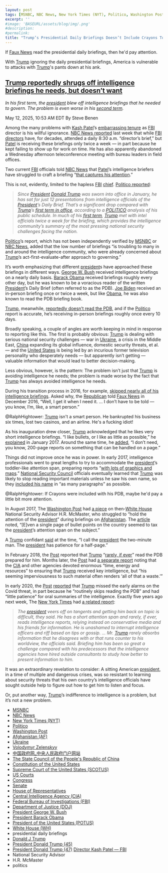 ```yaml
---
layout: post
tags: [MSNBC, NBC News, New York Times (NYT), Politico, Washington Post, Afghanistan (AF), Ukraine, Volodymyr Zelenskyy, 中国政府网_中央人民政府门户网站, The State Council of the People’s Republic of China, Constitution of the United States, Supreme Court of the United States (SCOTUS), US Courts, Congress, Senate, House of Representatives, Central Intelligence Agency (CIA), Federal Bureau of Investigations (FBI), Department of Justice (DOJ), President George W. Bush, President Barack Obama, President of the United States (POTUS), White House (WH), presidential daily briefings, Donald J Trump, President Donald Trump (45), President Donald Trump (47), Director Kash Patel — FBI, National Security Advisor, H.R. McMaster, politics]
excerpt: ''
#image: 'BASEURL/assets/blog/img/.png'
#description:
#permalink:
title: "Trump’s Presidential Daily Briefings Doesn’t Include Crayons To Keep His Interest"
---
```


If [Faux News](https://www.foxnews.com/) read the presidential daily briefings, then he'd pay attention.

With [Trump](https://www.donaldjtrump.com/) ignoring the daily presidential briefings, America is vulnerable to attacks with [Trump](https://www.donaldjtrump.com/)'s pants down at his ank.

## [Trump reportedly shrugs off intelligence briefings he needs, but doesn’t want](https://www.msnbc.com/rachel-maddow-show/maddowblog/trump-reportedly-shrugs-intelligence-briefings-needs-doesnt-want-rcna206248)

*In his first term, the [president](https://www.whitehouse.gov/) blew off intelligence briefings that he needed to govern. The problem is even worse in his [second term](https://www.whitehouse.gov/).*

May 12, 2025, 10:53 AM EDT
By Steve Benen

Among the many problems with [Kash Patel](https://www.fbi.gov/about/leadership-and-structure/director-patel)’s [embarrassing tenure](https://www.msnbc.com/rachel-maddow-show/maddowblog/hint-independence-fbis-kash-patel-falls-back-line-trumps-agenda-rcna205865) as [FBI](https://www.fbi.gov/) director is his willful ignorance. [NBC News reported](https://www.nbcnews.com/politics/national-security/kash-patels-new-way-leading-fbi-fewer-morning-intel-briefings-sports-e-rcna202865) last week that while [FBI](https://.fbi.gov/) [directors](https://www.fbi.gov/about/leadership-and-structure/director-patel) have, for decades, attended a daily 8:30 a.m. “director’s brief,” but [Patel](https://www.fbi.gov/about/leadership-and-structure/director-patel) is receiving these briefings only twice a week — in part because he kept failing to show up for work on time. He has also apparently abandoned a Wednesday afternoon teleconference meeting with bureau leaders in field offices.

Two current [FBI](https://www.fbi.gov/) officials told [NBC News](https://www.nbcnews.com/) that [Patel](https://www.fbi.gov/about/leadership-and-structure/director-patel)’s intelligence briefers have struggled to craft a briefing “[that captures his attention](https://www.nbcnews.com/politics/national-security/kash-patels-new-way-leading-fbi-fewer-morning-intel-briefings-sports-e-rcna202865).”

This is not, evidently, limited to the hapless [FBI](https://www.fbi.gov/) [chief](https://www.fbi.gov/about/leadership-and-structure/director-patel). [Politico reported](https://www.politico.com/news/2025/05/09/trump-intelligence-briefing-frequency-00338946):

> *Since [President](https://www.whitehouse.gov/) [Donald Trump](https://www.donaldjtrump.com/) was sworn into office in January, he has sat for just 12 presentations from intelligence officials of the [President](https://www.whitehouse.gov/)’s Daily Brief. That’s a significant drop compared with [Trump](https://www.donaldjtrump.com/)’s [first term in office](https://trumpwhitehouse.archives.gov/), according to a [POLITICO](https://www.politico.com/) analysis of his public schedule. In much of his [first term](https://trumpwhitehouse.archives.gov/), [Trump](https://www.donaldjtrump.com/) met with intel officials twice a week for the briefing, which provides the intelligence community’s summary of the most pressing national security challenges facing the nation.*

[Politico](https://www.politico.com/)’s report, which has not been independently verified by [MSNBC](https://www.msnbc.com/) or [NBC News](https://www.nbcnews.com/), added that the low number of briefings “is troubling to many in and around the intelligence community, who were already concerned about [Trump](https://www.donaldjtrump.com/)’s act-first-evaluate-after approach to governing.”

It’s worth emphasizing that different [president](https://www.whitehouse.gov/)s have approached these briefings in different ways. [George W. Bush](https://georgewbush-whitehouse.archives.gov/president/) received intelligence briefings on a nearly daily basis. [Barack Obama](https://obamawhitehouse.archives.gov/) received briefings roughly every other day, but he was known to be a voracious reader of the written [President](https://www.whitehouse.gov/)’s Daily Brief (often referred to as the PDB). [Joe Biden](https://bidenwhitehouse.archives.gov/) received an in-person briefing once or twice a week, but like [Obama](https://obamawhitehouse.archives.gov/), he was also known to read the PDB briefing book.

[Trump](https://www.donaldjtrump.com/), meanwhile, [reportedly doesn’t read the PDB](https://www.washingtonpost.com/politics/breaking-with-tradition-trump-skips-written-intelligence-report-for-oral-briefings/2018/02/09/b7ba569e-0c52-11e8-95a5-c396801049ef_story.html), and if the [Politico](https://www.whitehouse.gov/) report is accurate, he’s receiving in-person briefings roughly once every 10 days.

Broadly speaking, a couple of angles are worth keeping in mind in response to reporting like this. The first is probably obvious: [Trump](https://www.donaldjtrump.com/) is dealing with serious national security challenges — war in [Ukraine](https://www.gov.ua/), a crisis in the Middle East, [China](https://www.gov.cn/) expanding its global influence, domestic security threats, et al. — and the [United States](https://www.usa.gov/) is being led by an incurious former television personality who desperately needs — but apparently isn’t getting — valuable information that would lead to better decision-making.

Less obvious, however, is the pattern: The problem isn’t just that [Trump](https://www.donaldjtrump.com/) is avoiding intelligence he needs; the problem is made worse by the fact that [Trump](https://www.donaldjtrump.com/) has always avoided intelligence he needs.

During his transition process in 2016, for example, [skipped nearly all of his intelligence briefings](http://www.msnbc.com/rachel-maddow-show/trump-skips-intel-briefings-questions-intensify). Asked why, the [Republican](https://www.gop.com/) told [Faux News](https://www.foxnews.com/) in December 2016, “Well, I get it when I need it. ... I don’t have to be told — you know, I’m, like, a smart person.”

@RalphHightower: [Trump](https://www.donaldjtrump.com/) isn't a smart person. He bankrupted his business six times, lost two casinos, and an airline. He's a fucking idiot!

As his inauguration drew closer, [Trump](https://www.donaldjtrump.com/) acknowledged that he likes very short intelligence briefings. “I like bullets, or I like as little as possible,” he [explained](http://www.msnbc.com/rachel-maddow-show/intelligence-briefings-trump-prefers-little-possible) in January 2017. Around the same time, he [added](https://www.washingtonpost.com/politics/2020/04/28/trumps-allergy-intelligence-details-come-into-full-focus-coronavirus-response/), “I don’t need, you know, 200-page reports on something that can be handled on a page.”

Things did not improve once he was in power. In early 2017, intelligence professionals went to great lengths to try to accommodate the [president](https://www.whitehouse.gov/)’s toddler-like attention span, preparing reports “[with lots of graphics and maps](https://www.nytimes.com/2017/02/12/us/politics/national-security-council-turmoil.html).” [National Security Council](https://www.whitehouse.gov/nsc/) officials eventually learned that [Trump](https://www.donaldjtrump.com/) was likely to stop reading important materials unless he saw his own name, so they [included his name](http://www.msnbc.com/rachel-maddow-show/national-security-officials-try-accommodate-trumps-attributes) in “as many paragraphs” as possible.

@RalphHightower: If Crayons were included with his PDB, maybe he'd pay a little bit more attention.

In August 2017, The [Washington Post](https://www.washingtonpost.com/) had [a piece](https://www.washingtonpost.com/world/national-security/the-fight-over-trumps-afghan-policy-has-become-an-argument-over-the-meaning-of-america-first/2017/08/04/f2790c80-785f-11e7-8f39-eeb7d3a2d304_story.html) on then-[White House](https://www.whitehouse.gov/) National Security Advisor H.R. McMaster, who struggled to “hold the attention of the [president](https://www.whitehouse.gov/)” during briefings on [Afghanistan](https://moi.gov.af/). The [article](https://www.washingtonpost.com/world/national-security/the-fight-over-trumps-afghan-policy-has-become-an-argument-over-the-meaning-of-america-first/2017/08/04/f2790c80-785f-11e7-8f39-eeb7d3a2d304_story.html) noted, “[E]ven a single page of bullet points on the country seemed to tax the [president](https://www.whitehouse.gov/)’s attention span on the subject.”

A [Trump](https://www.donaldjtrump.com/) confidant [said](https://www.washingtonpost.com/world/national-security/the-fight-over-trumps-afghan-policy-has-become-an-argument-over-the-meaning-of-america-first/2017/08/04/f2790c80-785f-11e7-8f39-eeb7d3a2d304_story.html) at the time, “I call the [president](https://www.whitehouse.gov/) the two-minute man. The [president](https://www.whitehouse.gov/) has patience for a half-page.”

In February 2018, the [Post](https://www.washingtonpost.com/) reported that [Trump](https://www.donaldjtrump.com/) “[rarely, if ever](https://www.washingtonpost.com/politics/breaking-with-tradition-trump-skips-[president](https://www.whitehouse.gov/)s-written-intelligence-report-for-oral-briefings/2018/02/09/b7ba569e-0c52-11e8-95a5-c396801049ef_story.html)” read the PDB prepared for him. Months later, the [Post](https://www.washingtonpost.com/) had [a separate report](https://www.washingtonpost.com/world/national-security/gap-continues-to-widen-between-trump-and-intelligence-community-on-key-issues/2018/12/11/23a02cb0-f8db-11e8-863c-9e2f864d47e7_story.html) noting that the [CIA](https://www.cia.gov/) and other agencies devoted enormous “time, energy and resources” to ensuring that [Trump](https://www.donaldjtrump.com/) received key intelligence, but “his seeming imperviousness to such material often renders ‘all of that a waste.’”

In early 2020, the [Post](https://www.washingtonpost.com/) [reported](https://www.washingtonpost.com/national-security/presidents-intelligence-briefing-book-repeatedly-cited-virus-threat/2020/04/27/ca66949a-8885-11ea-ac8a-fe9b8088e101_story.html) that [Trump](https://www.donaldjtrump.com/) missed the early alarms on the Covid threat, in part because he “routinely skips reading the PDB” and had “little patience” for oral summaries of the intelligence. Exactly five years ago next week, The [New York Times](https://www.nytimes.com/) had [a related report](https://www.nytimes.com/2020/05/21/us/politics/presidents-daily-brief-trump.html):

> *The [president](https://www.whitehouse.gov/) veers off on tangents and getting him back on topic is difficult, they said. He has a short attention span and rarely, if ever, reads intelligence reports, relying instead on conservative media and his friends for information. He is unashamed to interrupt intelligence officers and riff based on tips or gossip. ... Mr. [Trump](https://www.donaldjtrump.com/) rarely absorbs information that he disagrees with or that runs counter to his worldview, the officials said. Briefing him has been so great a challenge compared with his predecessors that the intelligence agencies have hired outside consultants to study how better to present information to him.*

It was an extraordinary revelation to consider: A sitting American [president](https://www.whitehouse.gov/), in a time of multiple and dangerous crises, was so resistant to learning about security threats that his own country’s intelligence officials have sought outside help to figure out how to get him to listen and focus.

Or, put another way, [Trump](https://www.donaldjtrump.com/)’s indifference to intelligence is a problem, but it’s not a new problem.

- [MSNBC](https://www.msnbc.com/)
- [NBC News](https://www.nbcnews.com/)
- [New York Times (NYT)](https://www.nytimes.com/)
- [Politico](https://www.politico.com/)
- [Washington Post](https://www.washingtonpost.com/)
- [Afghanistan (AF)](https://moi.gov.af/)
- [Ukraine](https://www.gov.ua/)
- [Volodymyr Zelenskyy](https://www.president.gov.ua/)
- [中国政府网_中央人民政府门户网站](https://www.gov.cn/)
- [The State Council of the People's Republic of China](https://english.www.gov.cn/)
- [Constitution of the United States](https://constitution.congress.gov/)
- [Supreme Court of the United States (SCOTUS)](https://www.supremecourt.gov/)
- [US Courts](https://www.uscourts.gov/)
- [Congress](https://www.congress.gov/)
- [Senate](https://www.senate.gov/)
- [House of Representatives](https://www.house.gov/)
- [Central Intelligence Agency (CIA)](https://www.cia.gov/)
- [Federal Bureau of Investigations (FBI)](https://www.fbi.gov/)
- [Department of Justice (DOJ)](https://www.justice.gov/)
- [President George W. Bush](https://georgewbush-whitehouse.archives.gov/president/)
- [President Barack Obama](https://obamawhitehouse.archives.gov/)
- [President of the United States (POTUS)](https://www.whitehouse.gov/)
- [White House (WH)](https://www.whitehouse.gov/)
- presidential daily briefings 
- [Donald J Trump](https://www.whitehouse.gov/)
- [President Donald Trump (45)](https://trumpwhitehouse.archives.gov/)
- [President Donald Trump (47)](https://www.whitehouse.gov/)
[Director Kash Patel — FBI](https://www.fbi.gov/about/leadership-and-structure/director-patel)
- National Security Advisor
- H.R. McMaster
- politics 
